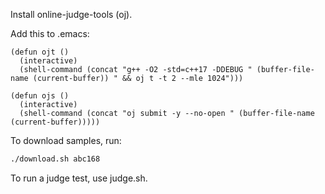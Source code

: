 Install online-judge-tools (oj).

Add this to .emacs:

```
(defun ojt ()
  (interactive)
  (shell-command (concat "g++ -O2 -std=c++17 -DDEBUG " (buffer-file-name (current-buffer)) " && oj t -t 2 --mle 1024")))

(defun ojs ()
  (interactive)
  (shell-command (concat "oj submit -y --no-open " (buffer-file-name (current-buffer)))))
```

To download samples, run:

```bash
./download.sh abc168
```

To run a judge test, use judge.sh.

